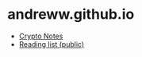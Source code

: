 # andreww.github.io

* [Crypto Notes](./cryptonotes.md)
* [Reading list (public)](./reading-public.md)

